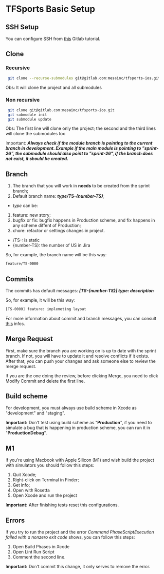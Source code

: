 # TFSports Basic Setup

## SSH Setup

You can configure SSH from [this](https://docs.gitlab.com/ee/ssh/) Gitlab tutorial.

## Clone

### Recursive 
```bash
 git clone --recurse-submodules git@gitlab.com:mesainc/tfsports-ios.git
```
Obs: It will clone the project and all submodules

### Non recursive
```bash
 git clone git@gitlab.com:mesainc/tfsports-ios.git
 git submodule init
 git submodule update
```
Obs: The first line will clone only the project; the second and the third lines will clone the submodules too

Important: ***Always check if the module branch is pointing to the current branch in development. Example if the main module is pointing to "sprint-26", the submodule should also point to "sprint-26", if the branch does not exist, it should be created.***

## Branch

1. The branch that you will work in **needs** to be created from the sprint branch;
2. Default branch name: ***type/TS-{number-TS}***;
- *type* can be:
1. feature: new story;
2. bugfix or fix: bugfix happens in Production scheme, and fix happens in any scheme diffent of Production;
3. chore: refactor or settings changes in project.

- /TS-: is static
- {number-TS}: the number of US in Jira

So, for example, the branch name will be this way: 

```bash
feature/TS-0000
```

## Commits

The commits has default messages: ***[TS-{number-TS}] type: description***

So, for example, it will be this way: 
```bash
[TS-0000] feature: implemeting layout
````

For more information about commit and branch messages, you can consult [this](https://gist.github.com/joaozig/beef698739fb76f9fb5f227741509cf2) infos.

## Merge Request

First, make sure the branch you are working on is up to date with the sprint branch. If not, you will have to update it and resolve conflicts if it exists. After that, you can push your changes and ask someone else to review the merge request.

If you are the one doing the review, before clicking Merge, you need to click Modify Commit and delete the first line.

## Build scheme

For development, you must always use build scheme in Xcode as "development" and "staging". 

**Important:** Don't test using build scheme as "**Production**", 
if you need to simulate a bug that is happening in production scheme, you can run it in "**ProductionDebug**".

## M1 

If you're using Macbook with Apple Silicon (M1) and wish build the project with simulators you should follow this steps:

1. Quit Xcode;
2. Right-click on Terminal in Finder;
3. Get info;
4. Open with Rosetta
5. Open Xcode and run the project

**Important:** After finishing tests reset this configurations.

## Errors

If you try to run the project and the error *Command PhaseScriptExecution failed with a nonzero exit code* shows, you can follow this steps:

1. Open Build Phases in Xcode
2. Open Lint Run Script
3. Comment the second line.

**Important:** Don't commit this change, it only serves to remove the error.




